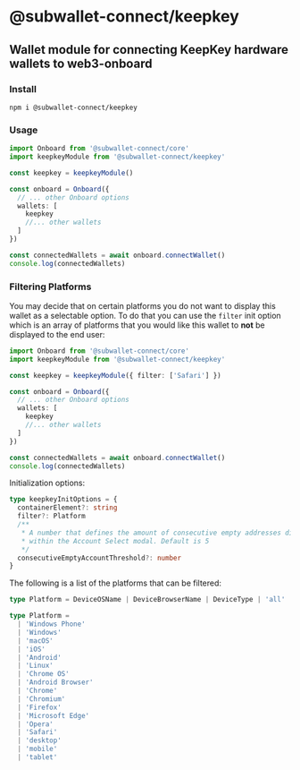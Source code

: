 # @subwallet-connect/keepkey

## Wallet module for connecting KeepKey hardware wallets to web3-onboard

### Install

`npm i @subwallet-connect/keepkey`

### Usage

```typescript
import Onboard from '@subwallet-connect/core'
import keepkeyModule from '@subwallet-connect/keepkey'

const keepkey = keepkeyModule()

const onboard = Onboard({
  // ... other Onboard options
  wallets: [
    keepkey
    //... other wallets
  ]
})

const connectedWallets = await onboard.connectWallet()
console.log(connectedWallets)
```

### Filtering Platforms

You may decide that on certain platforms you do not want to display this wallet as a selectable option. To do that you can use the `filter` init option which is an array of platforms that you would like this wallet to **not** be displayed to the end user:

```typescript
import Onboard from '@subwallet-connect/core'
import keepkeyModule from '@subwallet-connect/keepkey'

const keepkey = keepkeyModule({ filter: ['Safari'] })

const onboard = Onboard({
  // ... other Onboard options
  wallets: [
    keepkey
    //... other wallets
  ]
})

const connectedWallets = await onboard.connectWallet()
console.log(connectedWallets)
```

Initialization options:

```typescript
type keepkeyInitOptions = {
  containerElement?: string
  filter?: Platform
  /**
   * A number that defines the amount of consecutive empty addresses displayed
   * within the Account Select modal. Default is 5
   */
  consecutiveEmptyAccountThreshold?: number
}
```

The following is a list of the platforms that can be filtered:

```typescript
type Platform = DeviceOSName | DeviceBrowserName | DeviceType | 'all'

type Platform =
  | 'Windows Phone'
  | 'Windows'
  | 'macOS'
  | 'iOS'
  | 'Android'
  | 'Linux'
  | 'Chrome OS'
  | 'Android Browser'
  | 'Chrome'
  | 'Chromium'
  | 'Firefox'
  | 'Microsoft Edge'
  | 'Opera'
  | 'Safari'
  | 'desktop'
  | 'mobile'
  | 'tablet'
```
